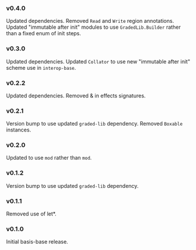 ### v0.4.0
   Updated dependencies.
   Removed `Read` and `Write` region annotations.
   Updated "immutable after init" modules to use `GradedLib.Builder` rather than a fixed enum of init steps.

### v0.3.0
   Updated dependencies.
   Updated `Collator` to use new "immutable after init" scheme use in `interop-base`.

### v0.2.2
   Updated dependencies.
   Removed & in effects signatures.

### v0.2.1
   Version bump to use updated `graded-lib` dependency.
   Removed `Boxable` instances.
   
### v0.2.0
   Updated to use `mod` rather than `mod`.

### v0.1.2
   Version bump to use updated `graded-lib` dependency.

### v0.1.1
   Removed use of let*.

### v0.1.0
   Initial basis-base release.
